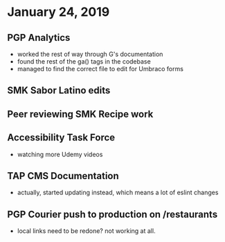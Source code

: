 # January 24, 2019

## PGP Analytics
- worked the rest of way through G's documentation
- found the rest of the ga() tags in the codebase
- managed to find the correct file to edit for Umbraco forms

## SMK Sabor Latino edits

## Peer reviewing SMK Recipe work

## Accessibility Task Force
- watching more Udemy videos

## TAP CMS Documentation
- actually, started updating instead, which means a lot of eslint changes

## PGP Courier push to production on /restaurants
- local links need to be redone? not working at all.
